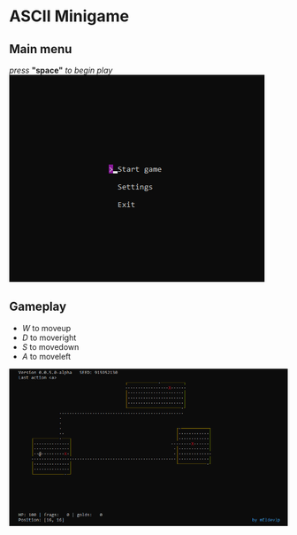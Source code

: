 # ASCII Minigame

## Main menu
*press* __"space"__ *to begin play*
![startgame](img/startgame.png)

## Gameplay
- *W* to moveup
- *D* to moveright
- *S* to movedown
- *A* to moveleft

![startgame](img/gameplay.png)